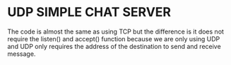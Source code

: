 # UDP SIMPLE CHAT SERVER

The code is almost the same as using TCP but the difference is it does not require the listen() and accept() function because
we are only using UDP and UDP only requires the address of the destination to send and receive message.